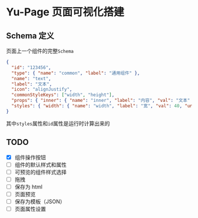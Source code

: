 # Yu-Page 页面可视化搭建

## Schema 定义

页面上一个组件的完整`Schema`

```json
{
  "id": "123456",
  "type": { "name": "common", "label": "通用组件" },
  "name": "text",
  "label": "文本",
  "icon": "alignJustify",
  "commonStyleKeys": ["width", "height"],
  "props": { "inner": { "name": "inner", "label": "内容", "val": "文本" } },
  "styles": { "width": { "name": "width", "label": "宽", "val": 40, "unit": ["px", "em"], "selectUnit": "px" } }
}
```

其中`styles`属性和`id`属性是运行时计算出来的

## TODO

- [x] 组件操作按钮
- [ ] 组件的默认样式和属性
- [ ] 可预览的组件样式选择
- [ ] 拖拽
- [ ] 保存为 html
- [ ] 页面预览
- [ ] 保存为模板（JSON）
- [ ] 页面属性设置
